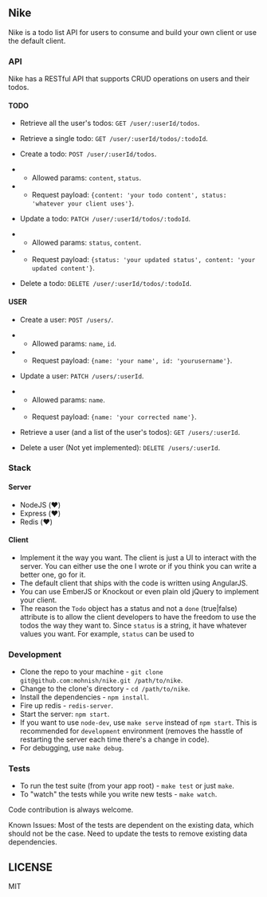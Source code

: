 
## Nike

Nike is a todo list API for users to consume and build your own client or use the default client.

### API

Nike has a RESTful API that supports CRUD operations on users and their todos.

#### TODO

- Retrieve all the user's todos: `GET /user/:userId/todos`.

- Retrieve a single todo: `GET /user/:userId/todos/:todoId`.

- Create a todo: `POST /user/:userId/todos`.
- - Allowed params: `content`, `status`.
- - Request payload: `{content: 'your todo content', status: 'whatever your client uses'}`.

- Update a todo: `PATCH /user/:userId/todos/:todoId`.
- - Allowed params: `status`, `content`.
- - Request payload: `{status: 'your updated status', content: 'your updated content'}`.

- Delete a todo: `DELETE /user/:userId/todos/:todoId`.

#### USER

- Create a user: `POST /users/`.
- - Allowed params: `name`, `id`.
- - Request payload: `{name: 'your name', id: 'yourusername'}`.

- Update a user: `PATCH /users/:userId`.
- - Allowed params: `name`.
- - Request payload: `{name: 'your corrected name'}`.

- Retrieve a user (and a list of the user's todos): `GET /users/:userId`.

- Delete a user (Not yet implemented): `DELETE /users/:userId`.

### Stack

#### Server
-  NodeJS (:heart:)
- Express (:heart:)
- Redis (:heart:)

#### Client
- Implement it the way you want. The client is just a UI to interact with the server. You can either use the one I wrote or if you think you can write a better one, go for it.
- The default client that ships with the code is written using AngularJS.
- You can use EmberJS or Knockout or even plain old jQuery to implement your client.
- The reason the `Todo` object has a status and not a `done` (true|false) attribute is to allow the client developers to have the freedom to use the todos the way they want to. Since `status` is a string, it have whatever values you want. For example, `status` can be used to

### Development

- Clone the repo to your machine - `git clone git@github.com:mohnish/nike.git /path/to/nike`.
- Change to the clone's directory - `cd /path/to/nike`.
- Install the dependencies - `npm install`.
- Fire up redis - `redis-server`.
- Start the server: `npm start`.
- If you want to use `node-dev`, use `make serve` instead of `npm start`. This is recommended for `development` environment (removes the hasstle of restarting the server each time there's a change in code).
- For debugging, use `make debug`.

### Tests

- To run the test suite (from your app root) - `make test` or just `make`.
- To "watch" the tests while you write new tests - `make watch`.

Code contribution is always welcome.

Known Issues: Most of the tests are dependent on the existing data, which should not be the case. Need to update the tests to remove existing data dependencies.

## LICENSE

MIT
